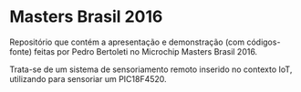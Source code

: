 # Masters Brasil 2016
Repositório que contém a apresentação e demonstração (com códigos-fonte) feitas por Pedro Bertoleti no Microchip Masters Brasil 2016.

Trata-se de um sistema de sensoriamento remoto inserido no contexto IoT, utilizando para sensoriar um PIC18F4520.
